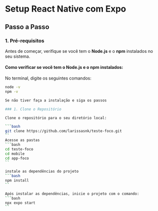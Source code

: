 # Setup React Native com Expo 

## Passo a Passo

### 1. Pré-requisitos

Antes de começar, verifique se você tem o **Node.js** e o **npm** instalados no seu sistema.

#### Como verificar se você tem o Node.js e o npm instalados:

No terminal, digite os seguintes comandos:

```bash
node -v
npm -v

Se não tiver faça a instalação e siga os passos

### 1. Clone o Repositório

Clone o repositório para o seu diretório local:

```bash
git clone https://github.com/larissasnk/teste-foco.git
``
Acesse as pastas 
```bash
cd teste-foco
cd mobile
cd app-foco
``

instale as dependências do projeto
```bash
npm install
``

Após instalar as dependências, inicie o projeto com o comando:
```bash
npx expo start
``
